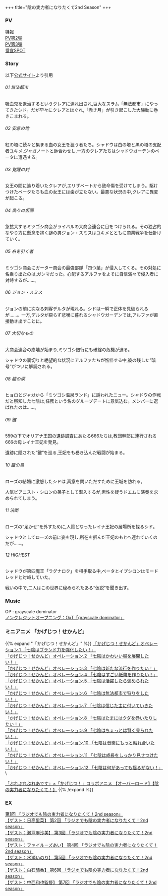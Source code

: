+++
title="陰の実力者になりたくて2nd Season"
+++

### PV
[特報](https://youtu.be/OqzdUcc3k9Y)\
[PV第2弾](https://youtu.be/Reux5Cc76po)\
[PV第3弾](https://youtu.be/POEf1iuKR70)\
[番宣SPOT](https://youtu.be/crXmyXNa8KY)
### Story
以下[公式サイト](https://shadow-garden.jp/story/)より引用

###### 01 無法都市

吸血鬼を退治するというクレアに連れ出され,巨大なスラム「無法都市」にやってきたシド。だが早々にクレアとはぐれ,「赤き月」が引き起こした大騒動に巻きこまれる。

###### 02 安息の地

紅の塔に続々と集まる血の女王を狙う者たち。シャドウは白の塔と黒の塔の支配者ユキメ,ジャガノートと鉢合わせし,一方のクレアたちはシャドウガーデンのベータに遭遇する。

###### 03 覚醒の刻

女王の間に辿り着いたクレアが,エリザベートから致命傷を受けてしまう。駆けつけたベータたちも血の女王には歯が立たない。最悪な状況の中,クレアに異変が起こる。

###### 04 偽りの仮面

急拡大するミツゴシ商会がライバルの大商会連合に目をつけられる。その独占的なやり方に懸念を抱く謎の男ジョン・スミスはユキメとともに商業戦争を仕掛けていく。

###### 05 糸を引く者

ミツゴシ商会にガーター商会の最強部隊「四つ葉」が侵入してくる。その対処に名乗り出たのは,ガンマだった。心配するアルファをよそに自信満々で侵入者に対峙するが……。

###### 06 ジョン・スミス

ジョンの前に次なる刺客デルタが現れる。シドは一瞬で正体を見破られるが……。一方,デルタが戻らず悲嘆に暮れるシャドウガーデンでは,アルファが直接動き出すことに。

###### 07 大切なもの

大商会連合の崩壊が始まり,ミツゴシ銀行にも破綻の危機が迫る。  

シャドウの裏切りと絶望的な状況にアルファたちが憔悴する中,彼の残した“暗号”がついに解読される。

###### 08 龍の涙

ヒョロとジャガから「ミツゴシ温泉ランド」に誘われたニュー。シャドウの作戦だと察知した七陰は,任務という名のグループデートに意気込む。メンバーに選ばれたのは……。

###### 09 鍵

559の下でオリアナ王国の遺跡調査にあたる666たちは,教団幹部に連行される666の母レイナ王妃を発見。

遺跡に隠された“鍵”を巡る,王妃をも巻き込んだ戦闘が始まる。

###### 10 籠の鳥

ローズの結婚に激怒したシドは,真意を問いただすために王城を訪れる。  

人気ピアニスト・シロンの弟子として潜入するが,素性を疑うドエムに演奏を求められてしまう。

###### 11 決断

ローズの“足かせ”を外すために,人質となったレイナ王妃の居場所を探るシド。  

シャドウとしてローズの前に姿を現し,所在を掴んだ王妃のもとへ連れていくのだが……。

###### 12 HIGHEST

シャドウが第四魔王「ラグナロク」を相手取る中,ベータとイプシロンはモードレッドと対峙していた。

戦いの中で,二人はこの世界に秘められたある“仮説”を聞き出す。

  

### Music
OP : grayscale dominator\
[ノンクレジットオープニング：OxT「grayscale dominator」](https://youtu.be/LQRbFCAHDUU)

### ミニアニメ 「かげじつ！せかんど」

{{% expand "「かげじつ！せかんど」" %}}
[「かげじつ！せかんど」オペレーション.1 「七陰はブランド力を強化したい！」](https://www.youtube.com/watch?v=DPpnu0KzSWo)\
[「かげじつ！せかんど」オペレーション.2 「七陰はかわいい服を展開したい！」](https://www.youtube.com/watch?v=Dzkx0M3VI6g)\
[「かげじつ！せかんど」オペレーション.3 「七陰は新たな流行を作りたい！」](https://www.youtube.com/watch?v=2kMkOFbKbrk)\
[「かげじつ！せかんど」オペレーション.4 「七陰はすごい紙幣を作りたい！」](https://www.youtube.com/watch?v=ClKHnyVo9YI)\
[「かげじつ！せかんど」オペレーション.5 「七陰は活躍したら褒められたい！」](https://www.youtube.com/watch?v=5ZTjYIYksXY)\
[「かげじつ！せかんど」オペレーション.6 「七陰は無法都市で狩りをしたい！」](https://www.youtube.com/watch?v=RPL2uS8rgZk)\
[「かげじつ！せかんど」オペレーション.7 「七陰は信じた主に付いていきたい！」](https://www.youtube.com/watch?v=Hei6WU45GSo)\
[「かげじつ！せかんど」オペレーション.8 「七陰はたまにはクダを巻いたりしたい！」](https://www.youtube.com/watch?v=R7swmp6LHFs)\
[「かげじつ！せかんど」オペレーション.9 「七陰はちょっとは賢く見られたい！」](https://www.youtube.com/watch?v=glNPCEiG33w)\
[「かげじつ！せかんど」オペレーション.10 「七陰は音楽にもっと触れ合いたい！」](https://www.youtube.com/watch?v=ue04RRtyNKI)\
[「かげじつ！せかんど」オペレーション.11 「七陰は成長をしっかり見せつけたい！」](https://www.youtube.com/watch?v=c85OwcEGTis)\
[「かげじつ！せかんど」オペレーション.12 「七陰は何があっても揺るがない！」](https://www.youtube.com/watch?v=vRbwzJZ_FyU)\

[「ぷれぷれぷれあです」×「かげじつ！」コラボアニメ 【オーバーロード】【陰の実力者になりたくて！】](https://www.youtube.com/watch?v=bCRTrVh0PWY)
{{% /expand %}}

### EX
[第1回 「ラジオでも陰の実力者になりたくて！2nd season」](https://www.youtube.com/watch?v=c9M9u7WSnDw)\
[【ゲスト：日高里菜】 第2回 「ラジオでも陰の実力者になりたくて！2nd season」](https://www.youtube.com/watch?v=wOOyuSL7-kk)\
[【ゲスト：瀬戸麻沙美】 第3回 「ラジオでも陰の実力者になりたくて！2nd season」](https://www.youtube.com/watch?v=KsGd2KY5Ki4)\
[【ゲスト：ファイルーズあい】 第4回 「ラジオでも陰の実力者になりたくて！2nd season」](https://www.youtube.com/watch?v=PJnjxhEIyLs)\
[【ゲスト：水瀬いのり】 第5回 「ラジオでも陰の実力者になりたくて！2nd season」](https://www.youtube.com/watch?v=dkMbAJI5GcY)\
[【ゲスト：白石晴香】 第6回 「ラジオでも陰の実力者になりたくて！2nd season」](https://www.youtube.com/watch?v=iHHYd9avuzs)\
[【ゲスト：中西和也監督】 第7回 「ラジオでも陰の実力者になりたくて！2nd season」](https://www.youtube.com/watch?v=iTPqTiBDW-M)
